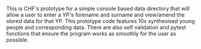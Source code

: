 This is CHF's prototype for a simple console based data directory that will allow a user to enter a YP's forename and surname and view/amend the stored data for that YP. This prototype code features 10x synthesised young people and corresponding data. There are also self validation and pytest functions that ensure the program works as smoothly for the user as possible.
